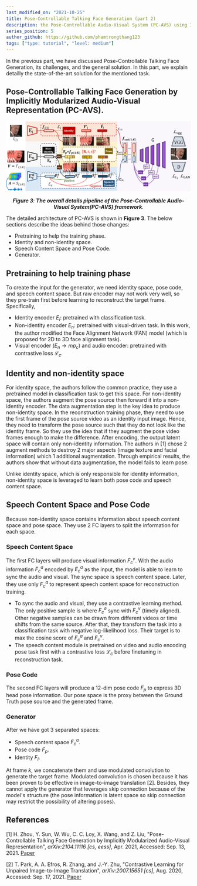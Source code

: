 ```yaml
---
last_modified_on: "2021-10-25"
title: Pose-Controllable Talking Face Generation (part 2)
description: the Pose-Controllable Audio-Visual System (PC-AVS) using Implicitly Modularized Audio-Visual Representation.
series_position: 5
author_github: https://github.com/phamtrongthang123
tags: ["type: tutorial", "level: medium"]
---
```


In the previous part, we have discussed Pose-Controllable Talking Face Generation, its challenges, and the general solution. In this part, we explain detailly the state-of-the-art solution for the mentioned task.

## Pose-Controllable Talking Face Generation by Implicitly Modularized Audio-Visual Representation (PC-AVS).

![method.png](https://github.com/Hangz-nju-cuhk/Talking-Face_PC-AVS/blob/main/misc/method.png?raw=true)
*<center>**Figure 3**: **The overall details pipeline of the Pose-Controllable Audio-Visual System(PC-AVS) framework**.</center>*

The detailed architecture of PC-AVS is shown in **Figure 3**. The below sections describe the ideas behind those changes:
 - Pretraining to help the training phase.
 - Identity and non-identity space.
 - Speech Content Space and Pose Code.
 - Generator.

## Pretraining to help training phase

To create the input for the generator, we need identity space, pose code, and speech content space. But raw encoder may not work very well, so they pre-train first before learning to reconstruct the target frame. Specifically,  

- Identity encoder $E_i$: pretrained with classification task.
- Non-identity encoder $E_n$: pretrained with visual-driven task. In this work, the author modified the Face Alignment Network (FAN) model (which is proposed for 2D to 3D face alignment task).
- Visual encoder ($E_n \rightarrow mp_c$) and audio encoder: pretrained with contrastive loss $\mathcal{L}_{c}$.

## Identity and non-identity space

For identity space, the authors follow the common practice, they use a pretrained model in classification task to get this space. For non-identity space, the authors augment the pose source then forward it into a non-identity encoder. The data augmentation step is the key idea to produce non-identity space. In the reconstruction training phase, they need to use the first frame of the pose source video as an identity input image. Hence, they need to transform the pose source such that they do not look like the identity frame. So they use the idea that if they augment the pose video frames enough to make the difference. After encoding, the output latent space will contain only non-identity information. The authors in [1] chose $2$ augment methods to destroy $2$ major aspects (image texture and facial information) which 1 additional augmentation. Through empirical results, the authors show that without data augmentation, the model fails to learn pose.

Unlike identity space, which is only responsible for identity information, non-identity space is leveraged to learn both pose code and speech content space.

##  Speech Content Space and Pose Code

Because non-identity space contains information about speech content space and pose space. They use $2$ FC layers to split the information for each space.

### Speech Content Space

The first FC layers will produce visual information $F_c^v$. With the audio information $F_c^a$ encoded by $E_c^a$ as the input, the model is able to learn to sync the audio and visual. The sync space is speech content space. Later, they use only $F_c^a$ to represent speech content space for reconstruction training.

- To sync the audio and visual, they use a contrastive learning method. The only positive sample is where $F_c^a$ sync with $F_c^v$ (timely aligned). Other negative samples can be drawn from different videos or time shifts from the same source. After that, they transform the task into a classification task with negative log-likelihood loss. Their target is to max the cosine score of $F_c^a$ and $F_c^v$.
- The speech content module is pretrained on video and audio encoding pose task first with a contrastive loss $\mathcal{L}_{c}$ before finetuning in reconstruction task.

### Pose Code

The second FC layers will produce a $12$-dim pose code $F_p$ to express 3D head pose information. Our pose space is the proxy between the Ground Truth pose source and the generated frame.

### Generator

After we have got 3 separated spaces:

- Speech content space $F_c^a$.
- Pose code $F_p$.
- Identity $F_i$.

At frame $k$, we concatenate them and use modulated convolution to generate the target frame. Modulated convolution is chosen because it has been proven to be effective in image-to-image translation [2]. Besides, they cannot apply the generator that leverages skip connection because of the model's structure (the pose information is latent space so skip connection may restrict the possibility of altering poses).

## References
[1] H. Zhou, Y. Sun, W. Wu, C. C. Loy, X. Wang, and Z. Liu, "Pose-Controllable Talking Face Generation by Implicitly Modularized Audio-Visual Representation", *arXiv:2104.11116 [cs, eess]*, Apr. 2021, Accessed: Sep. 13, 2021. [Paper](http://arxiv.org/abs/2104.11116)

[2] T. Park, A. A. Efros, R. Zhang, and J.-Y. Zhu, "Contrastive Learning for Unpaired Image-to-Image Translation", *arXiv:2007.15651 [cs]*, Aug. 2020, Accessed: Sep. 17, 2021. [Paper](http://arxiv.org/abs/2007.15651)
